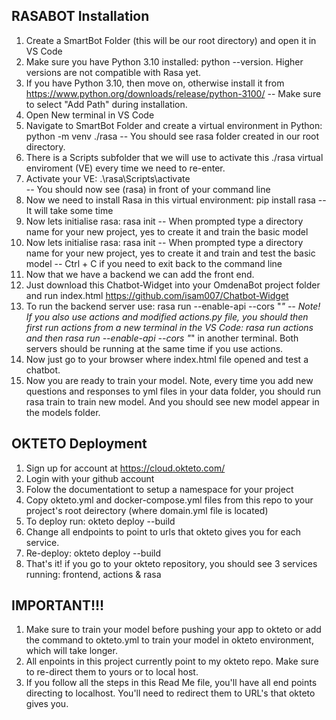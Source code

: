 RASABOT Installation
--------------------

1. Create a SmartBot Folder (this will be our root directory) and open it in VS Code
2. Make sure you have Python 3.10 installed: python --version. Higher versions are not compatible with Rasa yet.
3. If you have Python 3.10, then move on, otherwise install it from https://www.python.org/downloads/release/python-3100/ 
-- Make sure to select "Add Path" during installation.
4. Open New terminal in VS Code
5. Navigate to SmartBot Folder and create a virtual environment in Python: 
python -m venv ./rasa
-- You should see rasa folder created in our root directory.
6. There is a Scripts subfolder that we will use to activate this ./rasa virtual enviroment (VE) every time we need to re-enter.
7. Activate your VE:    .\rasa\Scripts\activate   
-- You should now see (rasa) in front of your command line
8. Now we need to install Rasa in this virtual environment: pip install rasa
-- It will take some time
9. Now lets initialise rasa: rasa init
-- When prompted type a directory name for your new project, yes to create it and train the basic model
10. Now lets initialise rasa: rasa init
-- When prompted type a directory name for your new project, yes to create it and train and test the basic model
-- Ctrl + C if you need to exit back to the command line
11. Now that we have a backend we can add the front end.
12. Just download this Chatbot-Widget into your OmdenaBot project folder and run index.html https://github.com/isam007/Chatbot-Widget
13. To run the backend server use: rasa run --enable-api --cors "*" 
-- Note! If you also use actions and modified actions.py file, you should then first run actions from a new terminal in the VS Code: rasa run actions  and then rasa run --enable-api --cors "*" in another terminal. Both servers should be running at the same time if you use actions.
14. Now just go to your browser where index.html file opened and test a chatbot.
15. Now you are ready to train your model. Note, every time you add new questions and responses to yml files in your data folder, you should run rasa train to train new model. And you should see new model appear in the models folder.

OKTETO Deployment
-----------------

1. Sign up for account at https://cloud.okteto.com/
2. Login with your github account
3. Folow the documentationt to setup a namespace for your project
4. Copy okteto.yml and docker-compose.yml files from this repo to your project's root deirectory (where domain.yml file is located)
5. To deploy run: okteto deploy --build 
6. Change all endpoints to point to urls that okteto gives you for each service.
7. Re-deploy: okteto deploy --build 
8. That's it! if you go to your okteto repository, you should see 3 services running: frontend, actions & rasa

IMPORTANT!!!
-------------

1. Make sure to train your model before pushing your app to okteto or add the command to okteto.yml to train your model in okteto environment, which will take longer.
2. All enpoints in this project currently point to my okteto repo. Make sure to re-direct them to yours or to local host.
3. If you follow all the steps in this Read Me file, you'll have all end points directing to localhost. You'll need to redirect them to URL's that okteto gives you.
           


